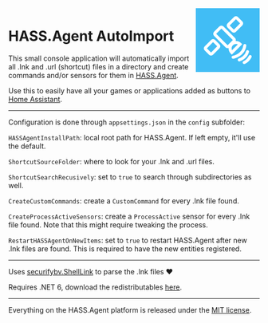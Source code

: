 <a href="https://github.com/LAB02-Research/HASS.Agent/">
    <img src="https://raw.githubusercontent.com/LAB02-Research/HASS.Agent/main/images/logo_128.png" alt="HASS.Agent logo" title="HASS.Agent" align="right" height="128" /></a>

# HASS.Agent AutoImport

This small console application will automatically import all .lnk and .url (shortcut) files in a directory and create commands and/or sensors for them in [HASS.Agent](https://github.com/LAB02-Research/HASS.Agent).

Use this to easily have all your games or applications added as buttons to [Home Assistant](https://www.home-assistant.io).

----

Configuration is done through `appsettings.json` in the `config` subfolder:

`HASSAgentInstallPath`: local root path for HASS.Agent. If left empty, it'll use the default.

`ShortcutSourceFolder`: where to look for your .lnk and .url files.

`ShortcutSearchRecusively`: set to `true` to search through subdirectories as well.

`CreateCustomCommands`: create a `CustomCommand` for every .lnk file found.

`CreateProcessActiveSensors`: create a `ProcessActive` sensor for every .lnk file found. Note that this might require tweaking the process.

`RestartHASSAgentOnNewItems`: set to `true` to restart HASS.Agent after new .lnk files are found. This is required to have the new entities registered.

----

Uses [securifybv.ShellLink](https://github.com/securifybv/ShellLink) to parse the .lnk files ❤️

Requires .NET 6, download the redistributables [here](https://dotnet.microsoft.com/en-us/download/dotnet/thank-you/runtime-6.0.12-windows-x64-installer).

----

Everything on the HASS.Agent platform is released under the [MIT license](https://opensource.org/licenses/MIT).
